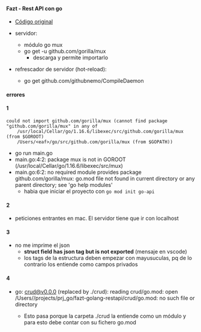#### Fazt - Rest API con go
- [Código original](https://github.com/FaztWeb/golang-restapi-crud/blob/master/main.go)

- servidor:
  - módulo go mux
  - go get -u github.com/gorilla/mux
    - descarga y permite importarlo

- refrescador de servidor (hot-reload):
  - go get github.com/githubnemo/CompileDaemon

#### errores
#### 1
```
could not import github.com/gorilla/mux (cannot find package "github.com/gorilla/mux" in any of 
	/usr/local/Cellar/go/1.16.6/libexec/src/github.com/gorilla/mux (from $GOROOT)
	/Users/<eaf>/go/src/github.com/gorilla/mux (from $GOPATH))
```
- go run main.go 
- main.go:4:2: package mux is not in GOROOT (/usr/local/Cellar/go/1.16.6/libexec/src/mux)
- main.go:6:2: no required module provides package github.com/gorilla/mux: go.mod file not found in current directory or any parent directory; see 'go help modules'
  - habia que iniciar el proyecto con `go mod init go-api`
#### 2
- peticiones entrantes en mac. El servidor tiene que ir con localhost
#### 3
- no me imprime el json
  - **struct field has json tag but is not exported** (mensaje en vscode)
  - los tags de la estructura deben empezar con mayusuculas, pq de lo contrario los entiende como campos privados

#### 4
- go: crud@v0.0.0 (replaced by ./crud): reading crud/go.mod: open /Users/<user>/projects/prj_go/fazt-golang-restapi/crud/go.mod: no such file or directory
  - Esto pasa porque la carpeta ./crud la entiende como un módulo y para esto debe contar con su fichero go.mod 